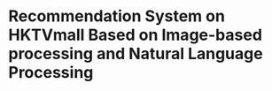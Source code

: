 # Recommendation System on HKTVmall Based on Image-based processing and Natural Language Processing 

